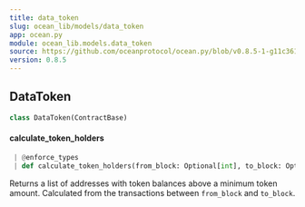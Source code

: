 ```yaml
---
title: data_token
slug: ocean_lib/models/data_token
app: ocean.py
module: ocean_lib.models.data_token
source: https://github.com/oceanprotocol/ocean.py/blob/v0.8.5-1-g11c361d/ocean_lib/models/data_token.py
version: 0.8.5
---
```

## DataToken

```python
class DataToken(ContractBase)
```

#### calculate\_token\_holders

```python
 | @enforce_types
 | def calculate_token_holders(from_block: Optional[int], to_block: Optional[int], min_token_amount: int) -> List[Tuple[str, int]]
```

Returns a list of addresses with token balances above a minimum token
amount. Calculated from the transactions between `from_block` and `to_block`.

